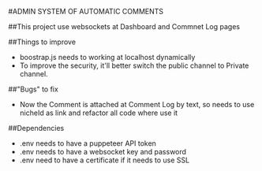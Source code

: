 #ADMIN SYSTEM OF AUTOMATIC COMMENTS

##This project use websockets at Dashboard and Commnet Log pages

##Things to improve
- boostrap.js needs to working at localhost dynamically
- To improve the security, it'll better switch the public channel to Private channel.

##"Bugs" to fix
- Now the Comment is attached at Comment Log by text, so needs to use nicheId as link and refactor all code where use it

##Dependencies
- .env needs to have a puppeteer API token
- .env needs to have a websocket key and password
- .env need to have a certificate if it needs to use SSL

